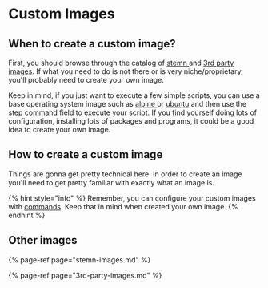 # Custom Images

## When to create a custom image?

First, you should browse through the catalog of [stemn ](stemn-images.md)and [3rd party images](3rd-party-images.md). If what you need to do is not there or is very niche/proprietary, you'll probably need to create your own image.

Keep in mind, if you just want to execute a few simple scripts, you can use a base operating system image such as [alpine ](https://hub.docker.com/r/_/alpine/)or [ubuntu](https://hub.docker.com/_/ubuntu/) and then use the [step command](../../command.md#scripting) field to execute your script. If you find yourself doing lots of configuration, installing lots of packages and programs, it could be a good idea to create your own image.

## How to create a custom image

Things are gonna get pretty technical here. In order to create an image you'll need to get pretty familiar with exactly what an image is. 

{% hint style="info" %}
Remember, you can configure your custom images with [commands](../../command.md). Keep that in mind when created your own image.
{% endhint %}

## Other images

{% page-ref page="stemn-images.md" %}

{% page-ref page="3rd-party-images.md" %}

